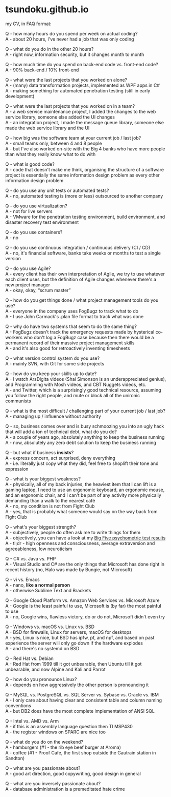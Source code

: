 # tsundoku.github.io

my CV, in FAQ format:

Q - how many hours do you spend per week on actual coding?  
A - about 20 hours, I've never had a job that was only coding

Q - what do you do in the other 20 hours?  
A - right now, information security, but it changes month to month

Q - how much time do you spend on back-end code vs. front-end code?  
A - 90% back-end / 10% front-end

Q - what were the last projects that you worked on alone?  
A - (many) data transformation projects, implemented as WPF apps in C#  
A - making something for automated penetration testing (still in early development)

Q - what were the last projects that you worked on in a team?  
A - a web service maintenance project, I added the changes to the web service library, someone else added the UI changes  
A - an integration project, I made the message queue library, someone else made the web service library and the UI

Q - how big was the software team at your current job / last job?  
A - small teams only, between 4 and 8 people  
A - but I've also worked on-site with the Big 4 banks who have more people than what they really know what to do with  

Q - what is good code?  
A - code that doesn't make me think, organising the structure of a software project is essentially the same information design problem as every other information design problem  

Q - do you use any unit tests or automated tests?  
A - no, automated testing is (more or less) outsourced to another company

Q - do you use virtualization?  
A - not for live servers  
A - VMware for the penetration testing environment, build environment, and disaster recovery test environment

Q - do you use containers?  
A - no

Q - do you use continuous integration / continuous delivery (CI / CD)  
A - no, it's financial software, banks take weeks or months to test a single version

Q - do you use Agile?  
A - every client has their own interpretation of Agile, we try to use whatever each client uses, but the definition of Agile changes whenever there's a new project manager  
A - okay, okay, “scrum master”  

Q - how do you get things done / what project management tools do you use?  
A - everyone in the company uses FogBugz to track what to do  
A - I use John Carmack's .plan file format to track what was done  

Q - why do have two systems that seem to do the same thing?  
A - FogBugz doesn't track the emergency requests made by hysterical co-workers who don't log a FogBugz case because then there would be a permanent record of their massive project management skills  
A - and it's also good for retroactively inventing timesheets

Q - what version control system do you use?  
A - mainly SVN, with Git for some side projects  

Q - how do you keep your skills up to date?  
A - I watch ArsDigita videos (Shai Simonson is an underappreciated genius), and Programming with Mosh videos, and CBT Nuggets videos, etc.  
A - and Twitter, which is a surprisingly good technical resource, assuming you follow the right people, and mute or block all of the unironic communists  

Q - what is the most difficult / challenging part of your current job / last job?  
A - managing up / influence without authority

Q - so, business comes over and is busy schmoozing you into an ugly hack that will add a ton of technical debt, what do you do?  
A - a couple of years ago, absolutely anything to keep the business running  
A - now, absolutely any zero debt solution to keep the business running  

Q - but what if business **insists**?  
A - express concern, act surprised, deny everything  
A - i.e. literally just copy what they did, feel free to shoplift their tone and expression

Q - what is your biggest weakness?  
A - physically, all of my back injuries, the heaviest item that I can lift is a gaming laptop, I need to use an ergonomic keyboard, an ergonomic mouse, and an ergonomic chair, and I can't be part of any activity more physically demanding than a walk to the nearest café  
A - no, my condition is not from Fight Club  
A - yes, that is probably what someone would say on the way back from Fight Club

Q - what's your biggest strength?  
A - subjectively, people do often ask me to write things for them  
A - objectively, you can have a look at my [Big Five psychometric test results](https://bigfive-test.com/result/5b4b11be7a90d1005389026d)  
A - tl;dr - high openness and consciousness, average extraversion and agreeableness, low neuroticism

Q - C# vs. Java vs. PHP  
A - Visual Studio and C# are the only things that Microsoft has done right in recent history (no, Halo was made by Bungie, not Microsoft)

Q - vi vs. Emacs  
A - nano, **like a normal person**  
A - otherwise Sublime Text and Brackets

Q - Google Cloud Platform vs. Amazon Web Services vs. Microsoft Azure  
A - Google is the least painful to use, Microsoft is (by far) the most painful to use  
A - no, Google wins, flawless victory, do or do not, Microsoft didn't even try

Q - Windows vs. macOS vs. Linux vs. BSD  
A - BSD for firewalls, Linux for servers, macOS for desktops  
A - yes, Linux is nice, but BSD has ipfw, pf, and npf, and based on past experience the server will only go down if the hardware explodes  
A - and there's no systemd on BSD

Q - Red Hat vs. Debian  
A - Red Hat from 1999 till it got unbearable, then Ubuntu till it got unbearable, and now Alpine and Kali and Parrot

Q - how do you pronounce Linux?  
A - depends on how aggressively the other person is pronouncing it

Q - MySQL vs. PostgreSQL vs. SQL Server vs. Sybase vs. Oracle vs. IBM  
A - I only care about having clear and consistent table and column naming conventions  
A - but DB2 does have the most complete implementation of ANSI SQL  

Q - Intel vs. AMD vs. Arm  
A - if this is an assembly language question then TI MSP430  
A - the register windows on SPARC are nice too

Q - what do you do on the weekend?    
A - hamburgers (#1 - the rib eye beef burger at Aroma)  
A - coffee (#1 - Proof Cafe, the first shop outside the Gautrain station in Sandton)  

Q - what are you passionate about?  
A - good art direction, good copywriting, good design in general

Q - what are you inversely passionate about?  
A - database administration is a premeditated hate crime
